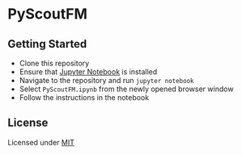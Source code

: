 # PyScoutFM

## Getting Started

- Clone this repository
- Ensure that [Jupyter Notebook](https://jupyter.org/install) is installed
- Navigate to the repository and run `jupyter notebook`
- Select `PyScoutFM.ipynb` from the newly opened browser window
- Follow the instructions in the notebook

## License

Licensed under [MIT](LICENSE)
